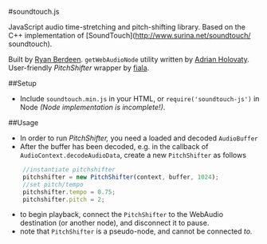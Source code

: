 #soundtouch.js

JavaScript audio time-stretching and pitch-shifting library. Based on the C++ implementation of [SoundTouch](http://www.surina.net/soundtouch/ soundtouch).

Built by [Ryan Berdeen](https://github.com/also). `getWebAudioNode` utility written by [Adrian Holovaty](https://github.com/adrianholovaty). User-friendly *PitchShifter* wrapper by [fiala](https://github.com/jakubfiala).

##Setup

+ Include `soundtouch.min.js` in your HTML, or `require('soundtouch-js')` in Node *(Node implementation is incomplete!)*.

##Usage

+ In order to run *PitchShifter,* you need a loaded and decoded `AudioBuffer`
+ After the buffer has been decoded, e.g. in the callback of `AudioContext.decodeAudioData`, create a new `PitchShifter` as follows

```js
	//instantiate pitchshifter
	pitchshifter = new PitchShifter(context, buffer, 1024);
	//set pitch/tempo
	pitchshifter.tempo = 0.75;
	pitchshifter.pitch = 2;
```

+ to begin playback, connect the `PitchShifter` to the WebAudio destination (or another node), and disconnect it to pause.
+ note that `PitchShifter` is a pseudo-node, and cannot be connected *to.*
